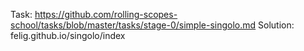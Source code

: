 Task: https://github.com/rolling-scopes-school/tasks/blob/master/tasks/stage-0/simple-singolo.md
Solution: felig.github.io/singolo/index
